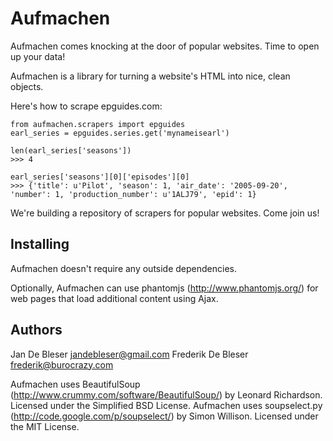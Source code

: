Aufmachen
=========
Aufmachen comes knocking at the door of popular websites. Time to open up your data!

Aufmachen is a library for turning a website's HTML into nice, clean objects. 

Here's how to scrape epguides.com:

    from aufmachen.scrapers import epguides
    earl_series = epguides.series.get('mynameisearl')
    
    len(earl_series['seasons'])
    >>> 4

    earl_series['seasons'][0]['episodes'][0]
    >>> {'title': u'Pilot', 'season': 1, 'air_date': '2005-09-20', 'number': 1, 'production_number': u'1ALJ79', 'epid': 1}
        
We're building a repository of scrapers for popular websites. Come join us! 


Installing
----------
Aufmachen doesn't require any outside dependencies.

Optionally, Aufmachen can use phantomjs (http://www.phantomjs.org/) for web pages that load additional content using Ajax.


Authors
-------
Jan De Bleser <jandebleser@gmail.com>
Frederik De Bleser <frederik@burocrazy.com>

Aufmachen uses BeautifulSoup (http://www.crummy.com/software/BeautifulSoup/) by Leonard Richardson. Licensed under the Simplified BSD License.
Aufmachen uses soupselect.py (http://code.google.com/p/soupselect/) by Simon Willison. Licensed under the MIT License.